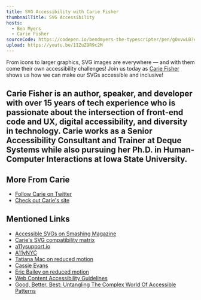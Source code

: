 ```yaml
---
title: SVG Accessibility with Carie Fisher
thumbnailTitle: SVG Accessibility
hosts:
  - Ben Myers
  - Carie Fisher
sourceCode: https://codepen.io/bendmyers-the-typescripter/pen/gOxvwLB?editors=1100
upload: https://youtu.be/1IZuZ9R9c2M
---
```


From icons to larger graphics, SVG images are everywhere — and with them come their own accessibility challenges! Join us today as [Carie Fisher](https://twitter.com/cariefisher) shows us how we can make our SVGs accessible and inclusive!

Carie Fisher is an author, speaker, and developer with over 15 years of tech experience who is passionate about the intersection of front-end code and UX, digital accessibility, and diversity in technology. Carie works as a Senior Accessibility Consultant and Trainer at Deque Systems while also pursuing her Ph.D. in Human-Computer Interactions at Iowa State University.
---

## More From Carie

- [Follow Carie on Twitter](https://twitter.com/cariefisher)
- [Check out Carie's site](https://cariefisher.com)

## Mentioned Links

- [Accessible SVGs on Smashing Magazine](https://www.smashingmagazine.com/2021/05/accessible-svg-patterns-comparison/)
- [Carie's SVG compatibility matrix](https://codepen.io/cariefisher/pen/QWpjded)
- [a11ysupport.io](https://a11ysupport.io)
- [A11yNYC](https://www.meetup.com/A11yNYC/events/280927915/)
- [Tatiana Mac on reduced motion](https://www.tatianamac.com/posts/prefers-reduced-motion/)
- [Cassie Evans](https://www.cassie.codes/)
- [Eric Bailey on reduced motion](https://css-tricks.com/revisiting-prefers-reduced-motion-the-reduced-motion-media-query/)
- [Web Content Accessibility Guidelines](https://www.w3.org/TR/WCAG21/)
- [Good, Better, Best: Untangling The Complex World Of Accessible Patterns](https://www.smashingmagazine.com/2021/03/good-better-best-untangling-complex-world-accessible-patterns/)